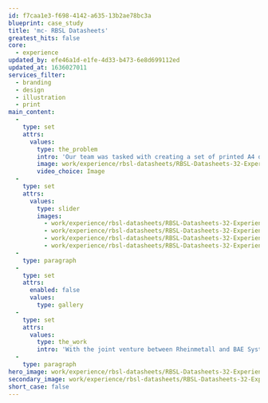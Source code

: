 ```yaml
---
id: f7caa1e3-f698-4142-a635-13b2ae78bc3a
blueprint: case_study
title: 'mc- RBSL Datasheets'
greatest_hits: false
core:
  - experience
updated_by: efe46a1d-e1fe-4d33-b473-6e8d699112ed
updated_at: 1636027011
services_filter:
  - branding
  - design
  - illustration
  - print
main_content:
  -
    type: set
    attrs:
      values:
        type: the_problem
        intro: 'Our team was tasked with creating a set of printed A4 datasheets showcasing RBSL’s range of impressive vehicles.'
        image: work/experience/rbsl-datasheets/RBSL-Datasheets-32-Experience-Large-927x522.jpg
        video_choice: Image
  -
    type: set
    attrs:
      values:
        type: slider
        images:
          - work/experience/rbsl-datasheets/RBSL-Datasheets-32-Experience-Small-740x416.25-1.jpg
          - work/experience/rbsl-datasheets/RBSL-Datasheets-32-Experience-Small-740x416.25-2.jpg
          - work/experience/rbsl-datasheets/RBSL-Datasheets-32-Experience-Small-740x416.25-3.jpg
          - work/experience/rbsl-datasheets/RBSL-Datasheets-32-Experience-Small-740x416.25-4.jpg
  -
    type: paragraph
  -
    type: set
    attrs:
      enabled: false
      values:
        type: gallery
  -
    type: set
    attrs:
      values:
        type: the_work
        intro: 'With the joint venture between Rheinmetall and BAE Systems Land in its infancy, our task was to produce refreshed outcomes which incorporated the newly-formed company’s branding. Combining photography with bespoke illustrations, infographics and tables, this time-conscious project was met with glowing feedback. '
  -
    type: paragraph
hero_image: work/experience/rbsl-datasheets/RBSL-Datasheets-32-Experience-Full-Image-1360x768.5.jpg
secondary_image: work/experience/rbsl-datasheets/RBSL-Datasheets-32-Experience-Secondary-Image-896x597.jpg
short_case: false
---
```


